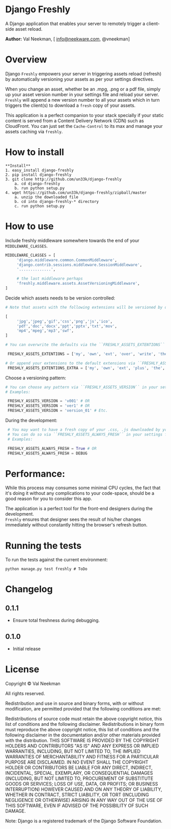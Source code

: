 Django Freshly
====================

A Django application that enables your server to remotely trigger a client-side asset reload.

**Author:** Val Neekman, [ info@neekware.com, @vneekman]


Overview
========

Django ``Freshly`` empowers your server in triggering assets reload (refresh) by
automatically versioning your assets as per your settings directives.

When you change an asset, whether be an .mpg, .png or a pdf file, simply up your
asset version number in your settings file and reload your server. ``Freshly`` will append a
new version number to all your assets which in turn triggers the client(s) to download a `fresh`
copy of your assets.

This application is a perfect companion to your stack specially if your static content is served from
a Content Delivery Network (CDN) such as CloudFront. You can just set the `Cache-Control` to its max and
manage your assets caching via `freshly`.


How to install
==================
    
    **Install**
    1. easy_install django-freshly
    2. pip install django-freshly
    3. git clone http://github.com/un33k/django-freshly
        a. cd django-freshly
        b. run python setup.py
    4. wget https://github.com/un33k/django-freshly/zipball/master
        a. unzip the downloaded file
        b. cd into django-freshly-* directory
        c. run python setup.py

How to use
=================

Include freshly middleware somewhere towards the end of your `MIDDLEWARE_CLASSES`.

   ```python
   MIDDLEWARE_CLASSES = [
        'django.middleware.common.CommonMiddleware',
        'django.contrib.sessions.middleware.SessionMiddleware',
        '..............',

        # the last middleware perhaps
        'freshly.middleware.assets.AssetVersioningMiddleware',
   ] 
   ```


Decide which assets needs to be version controlled:

   ```python
   # Note that assets with the following extensions will be versioned by default:

   [
        'jpg','jpeg','gif','css','png','js','ico',
        'pdf','doc','docx','ppt','pptx','txt','mov',
        'mp4','mpeg','mp3','swf',
   ]
   ```
   
   ```python
   # You can overwrite the defaults via the ``FRESHLY_ASSETS_EXTENTIONS`` in your settings file.

    FRESHLY_ASSETS_EXTENTIONS = ['my', 'own', 'ext', 'over', 'write', 'the', 'default', 'ones',] # Example ONLY
   ```
   
   ```python
   # Or append your extensions to the default extensions via ``FRESHLY_ASSETS_EXTENTIONS_EXTRA`` in your settings file.
    FRESHLY_ASSETS_EXTENTIONS_EXTRA = ['my', 'own', 'ext', 'plus', 'the', 'default', 'ones',] # Example ONLY
   ```

Choose a versioning pattern:

   ```python
   # You can choose any pattern via ``FRESHLY_ASSETS_VERSION`` in your settings file.
   # Examples:

    FRESHLY_ASSETS_VERSION = 'v001' # OR
    FRESHLY_ASSETS_VERSION = 'ver1' # OR
    FRESHLY_ASSETS_VERSION = 'version_01' # Etc.
   ```

During the development:

   ```python
    # You may want to have a fresh copy of your .css, .js downloaded by your browser during the development
    # You can do so via ``FRESHLY_ASSETS_ALWAYS_FRESH`` in your settings file.
    # Examples:

    FRESHLY_ASSETS_ALWAYS_FRESH = True # OR
    FRESHLY_ASSETS_ALWAYS_FRESH = DEBUG
   ```



Performance:
=================
While this process may consumes some minimal CPU cycles, the fact that it's doing it without 
any complications to your code-space, should be a good reason for you to consider this app.

The application is a perfect tool for the front-end designers during the development.             
``Freshly`` ensures that designer sees the result of his/her changes immediately without constantly
hitting the browser's refresh button. 


Running the tests
=================

To run the tests against the current environment:

    python manage.py test freshly # ToDo


Changelog
=========


0.1.1
-----
* Ensure total freshness during debugging.

0.1.0
-----
* Initial release


License
=======

Copyright © Val Neekman

All rights reserved.

Redistribution and use in source and binary forms, with or without 
modification, are permitted provided that the following conditions are met:

Redistributions of source code must retain the above copyright notice, this 
list of conditions and the following disclaimer.
Redistributions in binary form must reproduce the above copyright notice, this 
list of conditions and the following disclaimer in the documentation and/or 
other materials provided with the distribution.
THIS SOFTWARE IS PROVIDED BY THE COPYRIGHT HOLDERS AND CONTRIBUTORS "AS IS" AND 
ANY EXPRESS OR IMPLIED WARRANTIES, INCLUDING, BUT NOT LIMITED TO, THE IMPLIED 
WARRANTIES OF MERCHANTABILITY AND FITNESS FOR A PARTICULAR PURPOSE ARE 
DISCLAIMED. IN NO EVENT SHALL THE COPYRIGHT HOLDER OR CONTRIBUTORS BE LIABLE 
FOR ANY DIRECT, INDIRECT, INCIDENTAL, SPECIAL, EXEMPLARY, OR CONSEQUENTIAL 
DAMAGES (INCLUDING, BUT NOT LIMITED TO, PROCUREMENT OF SUBSTITUTE GOODS OR 
SERVICES; LOSS OF USE, DATA, OR PROFITS; OR BUSINESS INTERRUPTION) HOWEVER 
CAUSED AND ON ANY THEORY OF LIABILITY, WHETHER IN CONTRACT, STRICT LIABILITY, 
OR TORT (INCLUDING NEGLIGENCE OR OTHERWISE) ARISING IN ANY WAY OUT OF THE USE 
OF THIS SOFTWARE, EVEN IF ADVISED OF THE POSSIBILITY OF SUCH DAMAGE.

Note: Django is a registered trademark of the Django Software Foundation.



